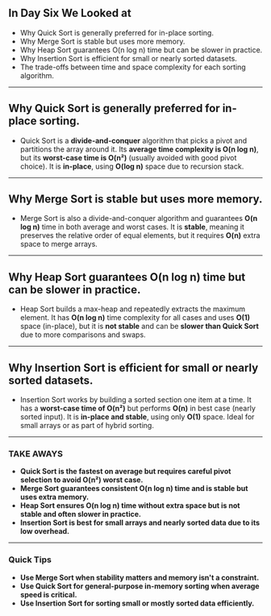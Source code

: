 ## In Day Six We Looked at

- Why Quick Sort is generally preferred for in-place sorting.
- Why Merge Sort is stable but uses more memory.
- Why Heap Sort guarantees O(n log n) time but can be slower in practice.
- Why Insertion Sort is efficient for small or nearly sorted datasets.
- The trade-offs between time and space complexity for each sorting algorithm.

---

## Why Quick Sort is generally preferred for in-place sorting.
* Quick Sort is a **divide-and-conquer** algorithm that picks a pivot and partitions the array around it. Its **average time complexity is O(n log n)**, but its **worst-case time is O(n²)** (usually avoided with good pivot choice). It is **in-place**, using **O(log n)** space due to recursion stack.

---

## Why Merge Sort is stable but uses more memory.
* Merge Sort is also a divide-and-conquer algorithm and guarantees **O(n log n)** time in both average and worst cases. It is **stable**, meaning it preserves the relative order of equal elements, but it requires **O(n)** extra space to merge arrays.

---

## Why Heap Sort guarantees O(n log n) time but can be slower in practice.
* Heap Sort builds a max-heap and repeatedly extracts the maximum element. It has **O(n log n)** time complexity for all cases and uses **O(1)** space (in-place), but it is **not stable** and can be **slower than Quick Sort** due to more comparisons and swaps.

---

## Why Insertion Sort is efficient for small or nearly sorted datasets.
* Insertion Sort works by building a sorted section one item at a time. It has a **worst-case time of O(n²)** but performs **O(n)** in best case (nearly sorted input). It is **in-place and stable**, using only **O(1)** space. Ideal for small arrays or as part of hybrid sorting.

---

### TAKE AWAYS

- **Quick Sort is the fastest on average but requires careful pivot selection to avoid O(n²) worst case.**
- **Merge Sort guarantees consistent O(n log n) time and is stable but uses extra memory.**
- **Heap Sort ensures O(n log n) time without extra space but is not stable and often slower in practice.**
- **Insertion Sort is best for small arrays and nearly sorted data due to its low overhead.**

---

### Quick Tips

- **Use Merge Sort when stability matters and memory isn't a constraint.**
- **Use Quick Sort for general-purpose in-memory sorting when average speed is critical.**
- **Use Insertion Sort for sorting small or mostly sorted data efficiently.**
